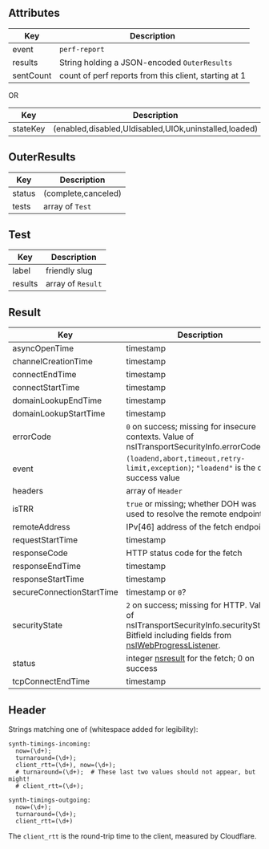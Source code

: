 ## Attributes

Key | Description
--- | ---
event | `perf-report`
results | String holding a JSON-encoded `OuterResults`
sentCount | count of perf reports from this client, starting at 1


OR

Key | Description
--- | ---
stateKey | (enabled,disabled,UIdisabled,UIOk,uninstalled,loaded)

## OuterResults

Key | Description
--- | ---
status | (complete,canceled)
tests | array of `Test`

## Test

Key | Description
--- | ---
label | friendly slug
results | array of `Result`

## Result

Key | Description
--- | ---
asyncOpenTime | timestamp
channelCreationTime | timestamp
connectEndTime | timestamp
connectStartTime | timestamp
domainLookupEndTime | timestamp
domainLookupStartTime | timestamp
errorCode | `0` on success; missing for insecure contexts. Value of nsITransportSecurityInfo.errorCode.
event | `(loadend,abort,timeout,retry-limit,exception)`; `"loadend"` is the only success value
headers | array of `Header`
isTRR | `true` or missing; whether DOH was used to resolve the remote endpoint
remoteAddress | IPv[46] address of the fetch endpoint
requestStartTime | timestamp
responseCode | HTTP status code for the fetch
responseEndTime | timestamp
responseStartTime | timestamp
secureConnectionStartTime | timestamp or `0`?
securityState | `2` on success; missing for HTTP. Value of nsITransportSecurityInfo.securityState. Bitfield including fields from [nsIWebProgressListener].
status | integer [nsresult] for the fetch; 0 on success
tcpConnectEndTime | timestamp

## Header

Strings matching one of (whitespace added for legibility):

```
synth-timings-incoming:
  now=(\d+);
  turnaround=(\d+);
  client_rtt=(\d+), now=(\d+);
  # turnaround=(\d+);  # These last two values should not appear, but might!
  # client_rtt=(\d+);
```

```
synth-timings-outgoing:
  now=(\d+);
  turnaround=(\d+);
  client_rtt=(\d+)
```

The `client_rtt` is the round-trip time to the client, measured by Cloudflare.

[nsresult]: https://searchfox.org/mozilla-central/source/__GENERATED__/xpcom/base/ErrorList.h#52
[nsIWebProgressListener]: https://searchfox.org/mozilla-central/rev/3e0f1d95fcf8832413457e3bec802113bdd1f8e8/uriloader/base/nsIWebProgressListener.idl#153-175
